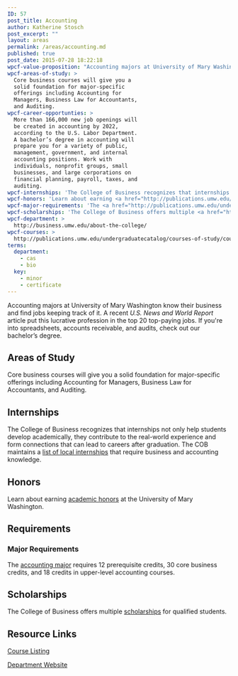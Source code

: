 ```yaml
---
ID: 57
post_title: Accounting
author: Katherine Stosch
post_excerpt: ""
layout: areas
permalink: /areas/accounting.md
published: true
post_date: 2015-07-28 18:22:18
wpcf-value-proposition: "Accounting majors at University of Mary Washington know their business and find jobs keeping track of it. A recent <em>U.S. News and World Report</em> article put this lucrative profession in the top 20 top-paying jobs. If you're into spreadsheets, accounts receivable, and audits, check out our bachelor’s degree."
wpcf-areas-of-study: >
  Core business courses will give you a
  solid foundation for major-specific
  offerings including Accounting for
  Managers, Business Law for Accountants,
  and Auditing.
wpcf-career-opportunties: >
  More than 166,000 new job openings will
  be created in accounting by 2022,
  according to the U.S. Labor Department.
  A bachelor’s degree in accounting will
  prepare you for a variety of public,
  management, government, and internal
  accounting positions. Work with
  individuals, nonprofit groups, small
  businesses, and large corporations on
  financial planning, payroll, taxes, and
  auditing.
wpcf-internships: 'The College of Business recognizes that internships not only help students develop academically, they contribute to the real-world experience and form connections that can lead to careers after graduation. The COB maintains a <a href="http://business.umw.edu/current-students/student-opportunities/available-internships/">list of local internships</a> that require business and accounting knowledge.'
wpcf-honors: 'Learn about earning <a href="http://publications.umw.edu/undergraduatecatalog/academic_policies/honors/">academic honors</a> at the University of Mary Washington.'
wpcf-major-requirements: 'The <a href="http://publications.umw.edu/undergraduatecatalog/courses-of-study/majors/accounting-major/">accounting major</a> requires 12 prerequisite credits, 30 core business credits, and 18 credits in upper-level accounting courses.'
wpcf-scholarships: 'The College of Business offers multiple <a href="http://business.umw.edu/current-students/undergraduate-scholarships/">scholarships</a> for qualified students.'
wpcf-department: >
  http://business.umw.edu/about-the-college/
wpcf-courses: >
  http://publications.umw.edu/undergraduatecatalog/courses-of-study/course-descriptions/accounting/
terms:
  department:
    - cas
    - bio
  key:
    - minor
    - certificate
---
```


<!-- Types Custom Fields: -->

<!-- value-proposition -->
Accounting majors at University of Mary Washington know their business and find jobs keeping track of it. A recent *U.S. News and World Report* article put this lucrative profession in the top 20 top-paying jobs. If you're into spreadsheets, accounts receivable, and audits, check out our bachelor’s degree.
<!-- End value-proposition -->

<!-- areas-of-study -->
## Areas of Study
Core business courses will give you a solid foundation for major-specific offerings including Accounting for Managers, Business Law for Accountants, and Auditing.
<!-- End areas-of-study -->

<!-- internships -->
## Internships
The College of Business recognizes that internships not only help students develop academically, they contribute to the real-world experience and form connections that can lead to careers after graduation. The COB maintains a [list of local internships](http://business.umw.edu/current-students/student-opportunities/available-internships/) that require business and accounting knowledge.
<!-- End internships -->

<!-- honors -->
## Honors
Learn about earning [academic honors](http://publications.umw.edu/undergraduatecatalog/academic_policies/honors/) at the University of Mary Washington.
<!-- End honors -->

<!-- requirements -->
## Requirements

<!-- major-requirements -->
### Major Requirements
The [accounting major](http://publications.umw.edu/undergraduatecatalog/courses-of-study/majors/accounting-major/) requires 12 prerequisite credits, 30 core business credits, and 18 credits in upper-level accounting courses.
<!-- End major-requirements -->

<!-- End requirements -->

<!-- scholarships -->
## Scholarships
The College of Business offers multiple [scholarships](http://business.umw.edu/current-students/undergraduate-scholarships/) for qualified students.
<!-- End scholarships -->

<!-- resource-links -->
## Resource Links

<!-- courses -->
[Course Listing](http://publications.umw.edu/undergraduatecatalog/courses-of-study/course-descriptions/accounting/)

<!-- End courses -->


<!-- department -->
[Department Website](http://business.umw.edu/about-the-college/)

<!-- End department -->

<!-- End resource-links -->

<!-- End Types Custom Fields -->
